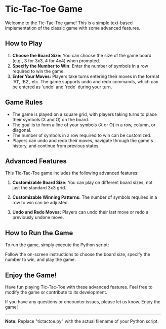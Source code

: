 # Tic-Tac-Toe Game

Welcome to the Tic-Tac-Toe game! This is a simple text-based implementation of the classic game with some advanced features.

## How to Play

1. **Choose the Board Size:** You can choose the size of the game board (e.g., 3 for 3x3, 4 for 4x4) when prompted.
2. **Specify the Number to Win:** Enter the number of symbols in a row required to win the game.
3. **Enter Your Moves:** Players take turns entering their moves in the format 'A1', 'B2', etc. The game supports undo and redo commands, which can be entered as 'undo' and 'redo' during your turn.

## Game Rules

- The game is played on a square grid, with players taking turns to place their symbols (X and O) on the board.
- The goal is to form a line of your symbols (X or O) in a row, column, or diagonal.
- The number of symbols in a row required to win can be customized.
- Players can undo and redo their moves, navigate through the game's history, and continue from previous states.

## Advanced Features

This Tic-Tac-Toe game includes the following advanced features:

1. **Customizable Board Size:** You can play on different board sizes, not just the standard 3x3 grid.

2. **Customizable Winning Patterns:** The number of symbols required in a row to win can be adjusted.

3. **Undo and Redo Moves:** Players can undo their last move or redo a previously undone move.

## How to Run the Game

To run the game, simply execute the Python script:


Follow the on-screen instructions to choose the board size, specify the number to win, and play the game.

## Enjoy the Game!

Have fun playing Tic-Tac-Toe with these advanced features. Feel free to modify the game or contribute to its development.

If you have any questions or encounter issues, please let us know. Enjoy the game!

---

**Note:** Replace "tictactoe.py" with the actual filename of your Python script.

